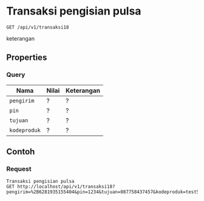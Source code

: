 # Transaksi pengisian pulsa
```http
GET /api/v1/transaksi18
```
keterangan
## Properties
### Query
Nama  | Nilai | Keterangan
--- | --- | ---
<code>pengirim</code> | ? | ?
<code>pin</code> | ? | ?
<code>tujuan</code> | ? | ?
<code>kodeproduk</code> | ? | ?

## Contoh

### Request
```http
Transaksi pengisian pulsa
GET http://localhost/api/v1/transaksi18?pengirim=%2B6281935155404&pin=1234&tujuan=087758437457&kodeproduk=test5
```
